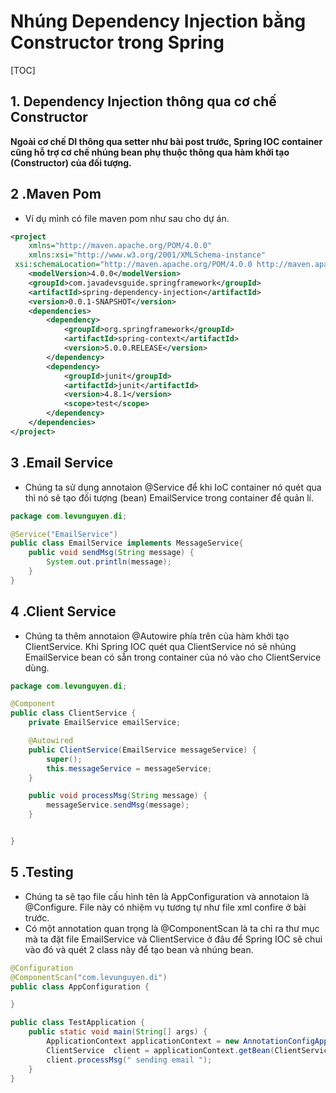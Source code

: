# Nhúng Dependency Injection bằng Constructor trong Spring

[TOC]

## 1. Dependency Injection thông qua cơ chế Constructor 

**Ngoài cơ chế DI thông qua setter như bài post trước, Spring IOC container cũng hỗ trợ cơ chế nhúng bean phụ thuộc thông qua hàm khởi tạo (Constructor) của đối tượng.**

## 2 .Maven Pom 

- Ví dụ mình có file maven pom như sau cho dự án.

```xml
<project
    xmlns="http://maven.apache.org/POM/4.0.0"
    xmlns:xsi="http://www.w3.org/2001/XMLSchema-instance"
 xsi:schemaLocation="http://maven.apache.org/POM/4.0.0 http://maven.apache.org/xsd/maven-4.0.0.xsd">
    <modelVersion>4.0.0</modelVersion>
    <groupId>com.javadevsguide.springframework</groupId>
    <artifactId>spring-dependency-injection</artifactId>
    <version>0.0.1-SNAPSHOT</version>
    <dependencies>
        <dependency>
            <groupId>org.springframework</groupId>
            <artifactId>spring-context</artifactId>
            <version>5.0.0.RELEASE</version>
        </dependency>
        <dependency>
            <groupId>junit</groupId>
            <artifactId>junit</artifactId>
            <version>4.8.1</version>
            <scope>test</scope>
        </dependency>
    </dependencies>
</project>
```

## 3 .Email Service 

- Chúng ta sử dụng annotaion @Service để khi IoC container nó quét qua thì nó sẽ tạo đối tượng (bean) EmailService trong container để quản lí.

```java
package com.levunguyen.di;

@Service("EmailService")
public class EmailService implements MessageService{
    public void sendMsg(String message) {
        System.out.println(message);
    }
}
```

## 4 .Client Service 

- Chúng ta thêm annotaion @Autowire phía trên của hàm khởi tạo ClientService. Khi Spring IOC quét qua ClientService nó sẽ nhúng EmailService bean có sẵn trong container của nó vào cho ClientService dùng.

```java
package com.levunguyen.di;

@Component
public class ClientService {
    private EmailService emailService;

    @Autowired 
    public ClientService(EmailService messageService) {
        super();
        this.messageService = messageService;
    }

    public void processMsg(String message) {
        messageService.sendMsg(message);
    }


}
```

## 5 .Testing

- Chúng ta sẽ tạo file cấu hình tên là AppConfiguration và annotaion là @Configure. File này có nhiệm vụ tương tự như file xml confire ở bài trước.
- Có một annotation quan trọng là @ComponentScan là ta chỉ ra thư mục mà ta đặt file EmailService và ClientService ở đâu để Spring IOC sẽ chui vào đó và quét 2 class này để tạo bean và nhúng bean.

```java
@Configuration
@ComponentScan("com.levunguyen.di")
public class AppConfiguration {

}
```

```java
public class TestApplication {
    public static void main(String[] args) {
        ApplicationContext applicationContext = new AnnotationConfigApplicationContext(AppConfiguration.class);
        ClientService  client = applicationContext.getBean(ClientService.class);
        client.processMsg(" sending email ");
    }
}
```

